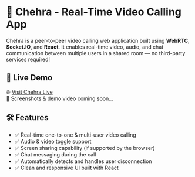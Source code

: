 # 👥 Chehra - Real-Time Video Calling App

Chehra is a peer-to-peer video calling web application built using **WebRTC**, **Socket.IO**, and **React**. It enables real-time video, audio, and chat communication between multiple users in a shared room — no third-party services required!

## 🚀 Live Demo

🌐 [Visit Chehra Live](https://your-deployed-link.com)  
📸 Screenshots & demo video coming soon...

## 🛠️ Features

- ✅ Real-time one-to-one & multi-user video calling
- ✅ Audio & video toggle support
- ✅ Screen sharing capability (if supported by the browser)
- ✅ Chat messaging during the call
- ✅ Automatically detects and handles user disconnection
- ✅ Clean and responsive UI built with React
